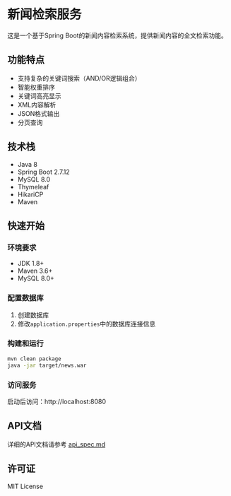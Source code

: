 # 新闻检索服务

这是一个基于Spring Boot的新闻内容检索系统，提供新闻内容的全文检索功能。

## 功能特点

- 支持复杂的关键词搜索（AND/OR逻辑组合）
- 智能权重排序
- 关键词高亮显示
- XML内容解析
- JSON格式输出
- 分页查询

## 技术栈

- Java 8
- Spring Boot 2.7.12
- MySQL 8.0
- Thymeleaf
- HikariCP
- Maven

## 快速开始

### 环境要求

- JDK 1.8+
- Maven 3.6+
- MySQL 8.0+

### 配置数据库

1. 创建数据库
2. 修改`application.properties`中的数据库连接信息

### 构建和运行

```bash
mvn clean package
java -jar target/news.war
```

### 访问服务

启动后访问：http://localhost:8080

## API文档

详细的API文档请参考 [api_spec.md](api_spec.md)

## 许可证

MIT License